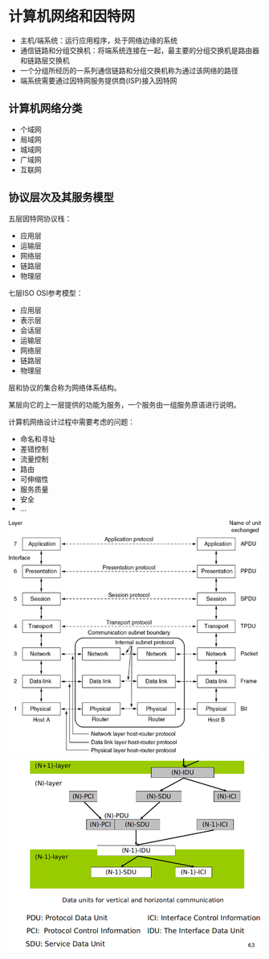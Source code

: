 # 计算机网络和因特网
+ 主机/端系统：运行应用程序，处于网络边缘的系统
+ 通信链路和分组交换机：将端系统连接在一起，最主要的分组交换机是路由器和链路层交换机
+ 一个分组所经历的一系列通信链路和分组交换机称为通过该网络的路径
+ 端系统需要通过因特网服务提供商(ISP)接入因特网

## 计算机网络分类
+ 个域网
+ 局域网
+ 城域网
+ 广域网
+ 互联网

## 协议层次及其服务模型
五层因特网协议栈：
+ 应用层
+ 运输层
+ 网络层
+ 链路层
+ 物理层

七层ISO OSI参考模型：
+ 应用层
+ 表示层
+ 会话层
+ 运输层
+ 网络层
+ 链路层
+ 物理层

层和协议的集合称为网络体系结构。

某层向它的上一层提供的功能为服务，一个服务由一组服务原语进行说明。

计算机网络设计过程中需要考虑的问题：
+ 命名和寻址
+ 差错控制
+ 流量控制
+ 路由
+ 可伸缩性
+ 服务质量
+ 安全
+ ...

![](pictures/1-1.png)
![](pictures/1-2.png)